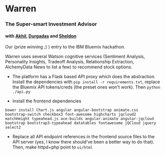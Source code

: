 # Warren

### The Super-smart Investment Advisor

#### with [Akhil](https://github.com/rogueplay), [Durgadas](https://github.com/kamathd) and [Sheldon](https://twitter.com/sheldon_ferns)

Our (prize winning ;) ) entry to the IBM Bluemix hackathon.

Warren uses several Watson cognitive services (Sentiment Analysis, Personality Insights, Tradeoff Analysis, Relationship Extraction, AlchemyData News to list a few) to recommend stock options.

- The platform has a Flask based API proxy which does the abstraction. Install the dependencies with `pip install -r requirements.txt`, replace the Bluemix API tokens/creds (the preset ones won't work). Then `python ./api.py`

- Install the frontend dependencies
```
bower install Chart.js angular angular-bootstrap animate.css bootstrap-switch checkbox3 font-awesome highcharts jqcloud2 matchHeight typeahead.js ace-builds angular-animate angular-jqcloud bootstrap bootstrap3-typeahead datatables fontawesome jQCloud jquery select2
```

- Replace all API endpoint references in the frontend source files to the API server (yes, I know there should've been a better way to do that). Then, make httpd+php point to `ui/html`

